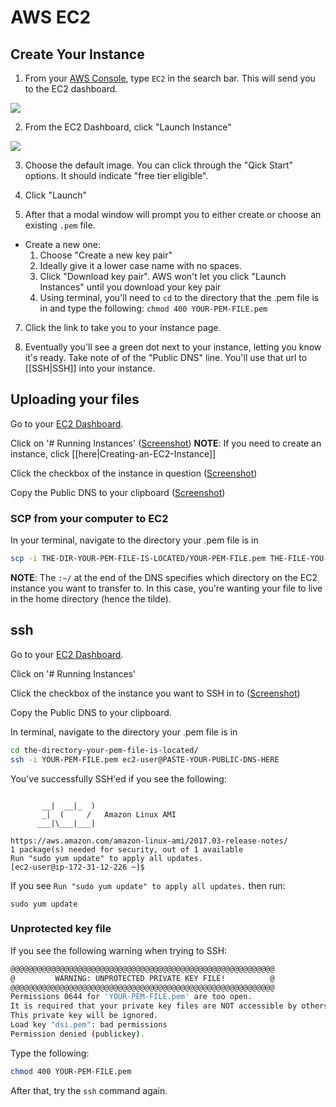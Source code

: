 # AWS EC2

## Create Your Instance

1. From your [AWS Console](https://console.aws.amazon.com/console/home), type `EC2` in the search bar. This will send you to the EC2 dashboard.

![](https://github.com/wdi-sg/gitbook-2019/blob/master/images/ec2-search-bar.png?raw=true)

2. From the EC2 Dashboard, click "Launch Instance"

![](https://github.com/wdi-sg/gitbook-2019/blob/master/images/ec2-launch-instance-btn.png)

3. Choose the default image. You can click through the "Qick Start" options. It should indicate "free tier eligible".

4. Click "Launch"

6. After that a modal window will prompt you to either create or choose an
   existing `.pem` file.  
  - Create a new one:
    1. Choose "Create a new key pair"
    2. Ideally give it a lower case name with no spaces.
    3. Click "Download key pair". AWS won't let you click "Launch Instances" until you download your key pair
    4. Using terminal, you'll need to `cd` to the directory that the .pem file is
      in and type the following: `chmod 400 YOUR-PEM-FILE.pem`

7. Click the link to take you to your instance page.

8. Eventually you'll see a green dot next to your instance, letting you know
   it's ready. Take note of of the "Public DNS" line. You'll use that url to
[[SSH|SSH]] into your instance.

## Uploading your files

Go to your [EC2 Dashboard](https://console.aws.amazon.com/ec2/v2/home).

Click on '# Running Instances' ([Screenshot](https://github.com/wdi-sg/gitbook-2019/blob/master/images/ec2-1.png))
**NOTE**: If you need to create an instance, click [[here|Creating-an-EC2-Instance]]

Click the checkbox of the instance in question ([Screenshot](https://github.com/wdi-sg/gitbook-2019/blob/master/images/ec2-2.png))

Copy the Public DNS to your clipboard ([Screenshot](https://github.com/wdi-sg/gitbook-2019/blob/master/images/ec2-3.png))

### SCP from your computer to EC2

In your terminal, navigate to the directory your .pem file is in

```bash
scp -i THE-DIR-YOUR-PEM-FILE-IS-LOCATED/YOUR-PEM-FILE.pem THE-FILE-YOU-WANT-TO-SCP.csv ec2-user@PASTE-YOUR-PUBLIC-DNS-HERE:~/
```

**NOTE**: The `:~/` at the end of the DNS specifies which directory on the EC2 instance you want to transfer to. In this case, you're wanting your file to live in the home directory (hence the tilde).

## ssh

Go to your [EC2 Dashboard](https://console.aws.amazon.com/ec2/v2/home).

Click on '# Running Instances' 

Click the checkbox of the instance you want to SSH in to ([Screenshot](https://github.com/wdi-sg/gitbook-2019/blob/master/images/ec2-4.png))

Copy the Public DNS to your clipboard.

In terminal, navigate to the directory your .pem file is in

```bash
cd the-directory-your-pem-file-is-located/
ssh -i YOUR-PEM-FILE.pem ec2-user@PASTE-YOUR-PUBLIC-DNS-HERE
```

You've successfully SSH'ed if you see the following:

```

       __|  __|_  )
       _|  (     /   Amazon Linux AMI
      ___|\___|___|

https://aws.amazon.com/amazon-linux-ami/2017.03-release-notes/
1 package(s) needed for security, out of 1 available
Run "sudo yum update" to apply all updates.
[ec2-user@ip-172-31-12-226 ~]$ 
```

If you see `Run "sudo yum update" to apply all updates.` then run: 
```
sudo yum update
```

### Unprotected key file

If you see the following warning when trying to SSH:
```bash
@@@@@@@@@@@@@@@@@@@@@@@@@@@@@@@@@@@@@@@@@@@@@@@@@@@@@@@@@@@
@         WARNING: UNPROTECTED PRIVATE KEY FILE!          @
@@@@@@@@@@@@@@@@@@@@@@@@@@@@@@@@@@@@@@@@@@@@@@@@@@@@@@@@@@@
Permissions 0644 for 'YOUR-PEM-FILE.pem' are too open.
It is required that your private key files are NOT accessible by others.
This private key will be ignored.
Load key "dsi.pem": bad permissions
Permission denied (publickey).
```

Type the following:
```bash
chmod 400 YOUR-PEM-FILE.pem
```

After that, try the `ssh` command again.
